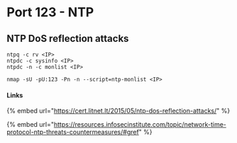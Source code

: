 # Port 123 - NTP

## NTP DoS reflection attacks

```
ntpq -c rv <IP>
ntpdc -c sysinfo <IP>
ntpdc -n -c monlist <IP>

nmap -sU -pU:123 -Pn -n --script=ntp-monlist <IP>
```





#### Links

{% embed url="https://cert.litnet.lt/2015/05/ntp-dos-reflection-attacks/" %}

{% embed url="https://resources.infosecinstitute.com/topic/network-time-protocol-ntp-threats-countermeasures/#gref" %}

